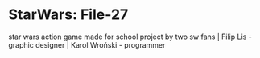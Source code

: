 # StarWars: File-27
star wars action game made for school project by two sw fans | 
Filip Lis - graphic designer | 
Karol Wroński - programmer
